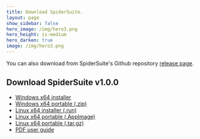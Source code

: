 ```yaml
---
title: Download SpiderSuite.
layout: page
show_sidebar: false
hero_image: /img/hero3.png
hero_height: is-medium
hero_darken: true
image: /img/hero3.png
---
```


You can also download from SpiderSuite's Github repository [release page](https://3nock.github.io/SpiderSuite/releases).

## Download SpiderSuite v1.0.0 

- [Windows x64 installer]()
- [Windows x64 portable (.zip)]()
- [Linux x64 installer (.run)]()
- [Linux x64 portable (.AppImage)]()
- [Linux x64 portable (.tar.gz)]()
- [PDF user guide]()